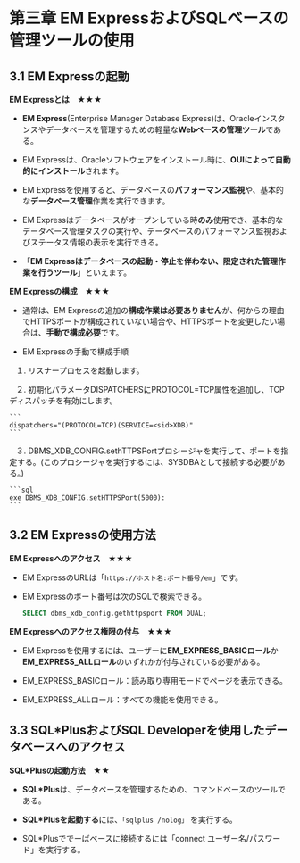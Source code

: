 # 第三章 EM ExpressおよびSQLベースの管理ツールの使用

## 3.1 EM Expressの起動

**EM Expressとは　★★★**

+ **EM Express**(Enterprise Manager Database Express)は、Oracleインスタンスやデータベースを管理するための軽量な**Webベースの管理ツール**である。

+ EM Expressは、Oracleソフトウェアをインストール時に、**OUIによって自動的にインストール**されます。

+ EM Expressを使用すると、データベースの**パフォーマンス監視**や、基本的な**データベース管理**作業を実行できます。

+ EM Expressはデータベースがオープンしている時**のみ**使用でき、基本的なデータベース管理タスクの実行や、データベースのパフォーマンス監視およびステータス情報の表示を実行できる。

+ 「**EM Expressはデータベースの起動・停止を伴わない、限定された管理作業を行うツール**」といえます。

**EM Expressの構成　★★★**

+ 通常は、EM Expressの追加の**構成作業は必要ありません**が、何からの理由でHTTPSポートが構成されていない場合や、HTTPSポートを変更したい場合は、**手動で構成必要**です。

+ EM Expressの手動で構成手順

    １. リスナープロセスを起動します。

    ２. 初期化パラメータDISPATCHERSにPROTOCOL=TCP属性を追加し、TCPディスパッチを有効にします。

    ```
    dispatchers="(PROTOCOL=TCP)(SERVICE=<sid>XDB)"
    ```  

    ３. DBMS_XDB_CONFIG.sethTTPSPortプロシージャを実行して、ポートを指定する。(このプロシージャを実行するには、SYSDBAとして接続する必要がある。)

    ```sql
    exe DBMS_XDB_CONFIG.setHTTPSPort(5000):
    ```

## 3.2 EM Expressの使用方法

**EM Expressへのアクセス　★★★**

+ EM ExpressのURLは「```https://ホスト名:ポート番号/em```」です。

+ EM Expressのポート番号は次のSQLで検索できる。

    ```sql
    SELECT dbms_xdb_config.gethttpsport FROM DUAL;
    ```

**EM Expressへのアクセス権限の付与　★★★**

+ EM Expressを使用するには、ユーザーに**EM_EXPRESS_BASICロール**か**EM_EXPRESS_ALLロール**のいずれかが付与されている必要がある。

+ EM_EXPRESS_BASICロール：読み取り専用モードでページを表示できる。

+ EM_EXPRESS_ALLロール：すべての機能を使用できる。

## 3.3 SQL*PlusおよびSQL Developerを使用したデータベースへのアクセス

**SQL*Plusの起動方法　★★**

+ **SQL*Plus**は、データベースを管理するための、コマンドベースのツールである。

+ **SQL*Plusを起動する**には、```「sqlplus /nolog」``` を実行する。

+ SQL*Plusででーばベースに接続するには「connect ユーザー名/パスワード」を実行する。
